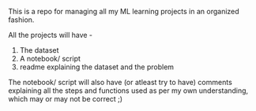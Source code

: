 This is a repo for managing all my ML learning projects in an organized fashion.

All the projects will have  -
1. The dataset
2. A notebook/ script
3. readme explaining the dataset and the problem

The notebook/ script will also have (or atleast try to have) comments explaining all the steps and functions used as per my own understanding, which may or may not be correct ;)